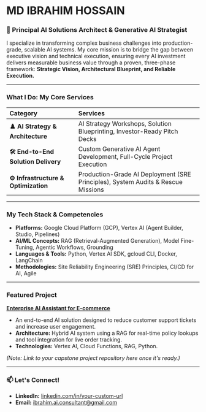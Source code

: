 # MD IBRAHIM HOSSAIN

### **🚀 Principal AI Solutions Architect & Generative AI Strategist**

I specialize in transforming complex business challenges into production-grade, scalable AI systems. My core mission is to bridge the gap between executive vision and technical execution, ensuring every AI investment delivers measurable business value through a proven, three-phase framework: **Strategic Vision, Architectural Blueprint, and Reliable Execution.**

---

### **What I Do: My Core Services**

| Category | Services |
| :--- | :--- |
| **♟️ AI Strategy & Architecture** | AI Strategy Workshops, Solution Blueprinting, Investor-Ready Pitch Decks |
| **🛠️ End-to-End Solution Delivery** | Custom Generative AI Agent Development, Full-Cycle Project Execution |
| **⚙️ Infrastructure & Optimization**| Production-Grade AI Deployment (SRE Principles), System Audits & Rescue Missions |

---

### **My Tech Stack & Competencies**

-   **Platforms:** Google Cloud Platform (GCP), Vertex AI (Agent Builder, Studio, Pipelines)
-   **AI/ML Concepts:** RAG (Retrieval-Augmented Generation), Model Fine-Tuning, Agentic Workflows, Grounding
-   **Languages & Tools:** Python, Vertex AI SDK, gcloud CLI, Docker, LangChain
-   **Methodologies:** Site Reliability Engineering (SRE) Principles, CI/CD for AI, Agile

---

### **Featured Project**

**[Enterprise AI Assistant for E-commerce](https://github.com/your-username/your-project-repo)**
*   An end-to-end AI solution designed to reduce customer support tickets and increase user engagement.
*   **Architecture:** Hybrid AI system using a RAG for real-time policy lookups and tool integration for live order tracking.
*   **Technologies:** Vertex AI, Cloud Functions, RAG, Python.

*(Note: Link to your capstone project repository here once it's ready.)*

---

### **📫 Let's Connect!**

-   **LinkedIn:** [linkedin.com/in/your-custom-url](https://linkedin.com/in/your-custom-url)
-   **Email:** [ibrahim.ai.consultant@gmail.com](mailto:ibrahim.ai.consultant@gmail.com)
